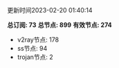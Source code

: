 更新时间2023-02-20 01:40:14

**总订阅: 73**
**总节点: 899**
**有效节点: 274**
- v2ray节点: 178
- ss节点: 94
- trojan节点: 2
